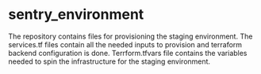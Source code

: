 # sentry_environment

The repository contains files for provisioning the staging environment. 
The services.tf files contain all the needed inputs to provision and terraform backend configuration is done.
Terrform.tfvars file contains the variables needed to spin the infrastructure for the staging environment.
